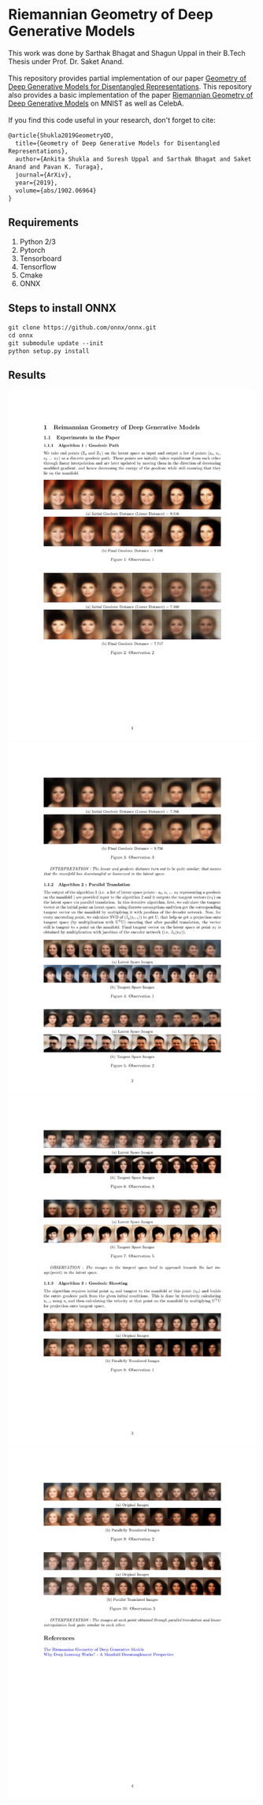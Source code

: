 # Riemannian Geometry of Deep Generative Models

This work was done by Sarthak Bhagat and Shagun Uppal in their B.Tech Thesis under Prof. Dr. Saket Anand.
<br>
<br>
This repository provides partial implementation of our paper <a href="https://arxiv.org/abs/1902.06964">Geometry of Deep Generative Models for Disentangled Representations</a>.
This repository also provides a basic implementation of the paper <a href="https://arxiv.org/abs/1711.08014">Riemannian Geometry of Deep Generative Models</a> on MNIST as well as CelebA.
<br>
<br>
If you find this code useful in your research, don't forget to cite:
```
@article{Shukla2019GeometryOD,
  title={Geometry of Deep Generative Models for Disentangled Representations},
  author={Ankita Shukla and Suresh Uppal and Sarthak Bhagat and Saket Anand and Pavan K. Turaga},
  journal={ArXiv},
  year={2019},
  volume={abs/1902.06964}
}
```

## Requirements 
1) Python 2/3
2) Pytorch
3) Tensorboard
4) Tensorflow
5) Cmake
6) ONNX

## Steps to install ONNX
```
git clone https://github.com/onnx/onnx.git
cd onnx
git submodule update --init
python setup.py install
```

## Results

<img src='img1.jpg'>
<img src='img2.jpg'>
<img src='img3.jpg'>
<img src='img4.jpg'>

